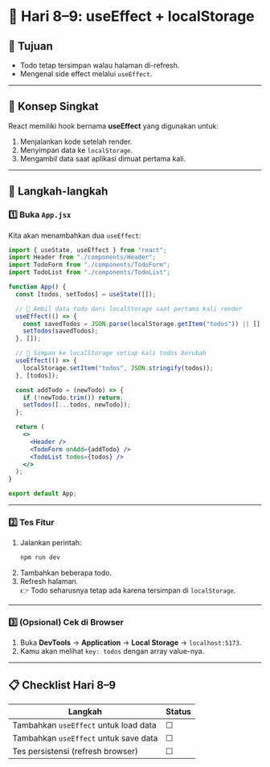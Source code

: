 # 📅 Hari 8–9: useEffect + localStorage

## 🎯 Tujuan
- Todo tetap tersimpan walau halaman di-refresh.  
- Mengenal side effect melalui `useEffect`.

---

## 📖 Konsep Singkat
React memiliki hook bernama **useEffect** yang digunakan untuk:
1. Menjalankan kode setelah render.  
2. Menyimpan data ke `localStorage`.  
3. Mengambil data saat aplikasi dimuat pertama kali.  

---

## 🧩 Langkah-langkah

### 1️⃣ Buka `App.jsx`
Kita akan menambahkan dua `useEffect`:

```jsx
import { useState, useEffect } from "react";
import Header from "./components/Header";
import TodoForm from "./components/TodoForm";
import TodoList from "./components/TodoList";

function App() {
  const [todos, setTodos] = useState([]);

  // 🔹 Ambil data todo dari localStorage saat pertama kali render
  useEffect(() => {
    const savedTodos = JSON.parse(localStorage.getItem("todos")) || [];
    setTodos(savedTodos);
  }, []);

  // 🔹 Simpan ke localStorage setiap kali todos berubah
  useEffect(() => {
    localStorage.setItem("todos", JSON.stringify(todos));
  }, [todos]);

  const addTodo = (newTodo) => {
    if (!newTodo.trim()) return;
    setTodos([...todos, newTodo]);
  };

  return (
    <>
      <Header />
      <TodoForm onAdd={addTodo} />
      <TodoList todos={todos} />
    </>
  );
}

export default App;
```

---

### 2️⃣ Tes Fitur
1. Jalankan perintah:
   ```bash
   npm run dev
   ```
2. Tambahkan beberapa todo.  
3. Refresh halaman.  
👉 Todo seharusnya tetap ada karena tersimpan di `localStorage`.

---

### 3️⃣ (Opsional) Cek di Browser
1. Buka **DevTools** → **Application** → **Local Storage** → `localhost:5173`.  
2. Kamu akan melihat `key: todos` dengan array value-nya.  

---

## 📋 Checklist Hari 8–9

| Langkah | Status |
|----------|--------|
| Tambahkan `useEffect` untuk load data | ☐ |
| Tambahkan `useEffect` untuk save data | ☐ |
| Tes persistensi (refresh browser) | ☐ |
